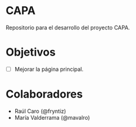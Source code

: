 # CAPA
Repositorio para el desarrollo del proyecto CAPA.

# Objetivos
- [ ] Mejorar la página principal.

# Colaboradores
- Raúl Caro (@fryntiz)
- María Valderrama (@mavalro)
